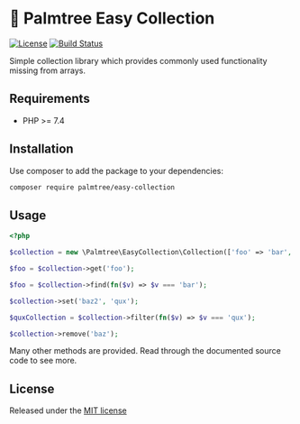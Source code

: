 # :palm_tree: Palmtree Easy Collection

[![License](http://img.shields.io/packagist/l/palmtree/easy-collection.svg)](LICENSE)
[![Build Status](https://scrutinizer-ci.com/g/palmtreephp/collection/badges/build.png?b=master)](https://scrutinizer-ci.com/g/palmtreephp/collection/build-status/master)

Simple collection library which provides commonly used functionality missing from arrays.

## Requirements
* PHP >= 7.4

## Installation

Use composer to add the package to your dependencies:
```bash
composer require palmtree/easy-collection
```

## Usage

```php
<?php

$collection = new \Palmtree\EasyCollection\Collection(['foo' => 'bar', 'baz' => 'qux']);

$foo = $collection->get('foo');

$foo = $collection->find(fn($v) => $v === 'bar');

$collection->set('baz2', 'qux');

$quxCollection = $collection->filter(fn($v) => $v === 'qux');

$collection->remove('baz');
```

Many other methods are provided. Read through the documented source code to see more.

## License

Released under the [MIT license](LICENSE)
